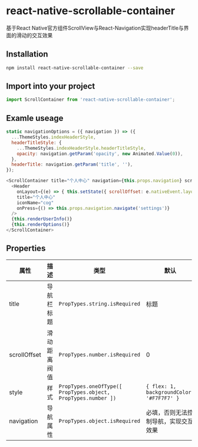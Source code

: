 # react-native-scrollable-container
基于React Native官方组件ScrollView与React-Navigation实现headerTitle与界面的滑动的交互效果

## Installation

```bash
npm install react-native-scrollable-container --save
```

## Import into your project

```js
import ScrollContainer from 'react-native-scrollable-container';
```

## Examle useage

```js
static navigationOptions = ({ navigation }) => ({
  ...ThemeStyles.indexHeaderStyle,
  headerTitleStyle: {
    ...ThemeStyles.indexHeaderStyle.headerTitleStyle,
    opacity: navigation.getParam('opacity', new Animated.Value(0)),
  },
  headerTitle: navigation.getParam('title', ''),
});
```
```js
<ScrollContainer title="个人中心" navigation={this.props.navigation} scrollOffset={this.state.scrollOffset}>
  <Header
    onLayout={(e) => { this.setState({ scrollOffset: e.nativeEvent.layout.height - px2dp(18) }) }}
    title="个人中心"
    iconName="cog"
    onPress={() => this.props.navigation.navigate('settings')}
  />
  {this.renderUserInfo()}
  {this.renderOptions()}
</ScrollContainer>
```

## Properties

属性  | 描述    | 类型  | 默认    
------ | ------ | ------  | ------
title  | 导航栏标题 | ``` PropTypes.string.isRequired ``` | 标题
scrollOffset | 滑动距离阀值  | ``` PropTypes.number.isRequired ``` | 0  
style | 样式  | ``` PropTypes.oneOfType([ PropTypes.object, PropTypes.number ]) ```  | ``` { flex: 1, backgroundColor: '#F7F7F7' } ``` 
navigation | 导航属性  | ``` PropTypes.object.isRequired ```  | 必填，否则无法控制导航，实现交互效果 
